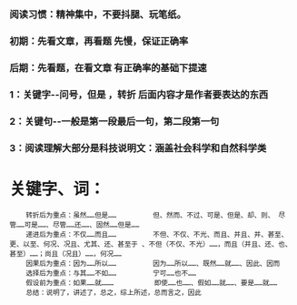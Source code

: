 
###     阅读习惯：精神集中，不要抖腿、玩笔纸。

###     初期：先看文章，再看题  先慢，保证正确率
###     后期：先看题，在看文章  有正确率的基础下提速


###     1：关键字--问号，但是 ，转折 后面内容才是作者要表达的东西
###     2：关键句--一般是第一段最后一句，第二段第一句
###     3：阅读理解大部分是科技说明文：涵盖社会科学和自然科学类


#   关键字、词：
        转折后为重点：虽然……但是……         但、然而、不过、可是、但是、却、则、 尽管……可是……、尽管……还……、固然……但是……
        递进后为重点：不仅……而且……         不但、不仅、不光、而且、并且、并、甚至、更、以至、何况、况且、尤其、还、甚至于 、不但（不仅、不光）……，而且（并且、还、也、甚至）……；尚且（况且）……，何况……
        因果后为重点：因为……所以……         因为……所以……、既然……就……、因此、因而
        选择后为重点：与其……不如……         宁可……也不……
        假设前为重点：如果……就………          即使……也……、假如……就……、要是……就……
        总结：说明了，讲述了，总之，综上所述，总而言之，因此
#
#
#
#
#
#






